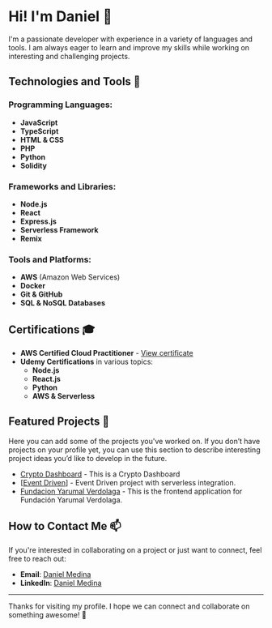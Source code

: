 
<!--
**kiskee/kiskee** is a ✨ _special_ ✨ repository because its `README.md` (this file) appears on your GitHub profile.

Here are some ideas to get you started:

- 🔭 I’m currently working on ...
- 🌱 I’m currently learning ...
- 👯 I’m looking to collaborate on ...
- 🤔 I’m looking for help with ...
- 💬 Ask me about ...
- 📫 How to reach me: ...
- 😄 Pronouns: ...
- ⚡ Fun fact: ...
-->
# Hi! I'm Daniel 👋

I'm a passionate developer with experience in a variety of languages and tools. I am always eager to learn and improve my skills while working on interesting and challenging projects.

## Technologies and Tools 🚀

### Programming Languages:
- **JavaScript**
- **TypeScript**
- **HTML & CSS**
- **PHP**
- **Python**
- **Solidity**

### Frameworks and Libraries:
- **Node.js**
- **React**
- **Express.js**
- **Serverless Framework**
- **Remix**

### Tools and Platforms:
- **AWS** (Amazon Web Services)
- **Docker**
- **Git & GitHub**
- **SQL & NoSQL Databases**

## Certifications 🎓

- **AWS Certified Cloud Practitioner** - [View certificate](#)
- **Udemy Certifications** in various topics:
  - **Node.js**
  - **React.js**
  - **Python**
  - **AWS & Serverless**

## Featured Projects 🌟

Here you can add some of the projects you've worked on. If you don’t have projects on your profile yet, you can use this section to describe interesting project ideas you’d like to develop in the future.

- [Crypto Dashboard](https://eth-land.vercel.app) - This is a Crypto Dashboard
- [[Event Driven](https://github.com/kiskee/node-ses-service-aws)] - Event Driven project with serverless integration.
- [Fundacion Yarumal Verdolaga](https://www.fundacionyarumalverdolaga.org) - This is the frontend application for Fundación Yarumal Verdolaga.

## How to Contact Me 📫

If you're interested in collaborating on a project or just want to connect, feel free to reach out:

- **Email**: [Daniel Medina](mailto:paginamedina@gmail.com)
- **LinkedIn**: [Daniel Medina](https://www.linkedin.com/in/danielmedina0516)


---

Thanks for visiting my profile. I hope we can connect and collaborate on something awesome! 🚀

